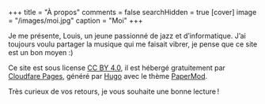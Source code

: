 +++
title = "À propos"
comments = false
searchHidden = true
[cover]
image = "/images/moi.jpg"
caption = "Moi"
+++

Je me présente, Louis, un jeune passionné de jazz et d’informatique. J’ai toujours voulu partager la musique qui me
faisait vibrer, je pense que ce site est un bon moyen :)

Ce site est sous license [CC BY 4.0](https://creativecommons.org/licenses/by/4.0/), il est hébergé gratuitement
par [Cloudfare Pages](https://developers.cloudflare.com/pages/),
généré par [Hugo](https://gohugo.io/) avec le thème [PaperMod](https://github.com/adityatelange/hugo-PaperMod/).

Très curieux de vos retours, je vous souhaite une bonne lecture !